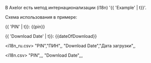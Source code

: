 В Axelor есть метод интернационализации (i18n) '{{ 'Example' | t}}'. 

Схема использования в примере:

<html>
  <p>{{ 'PIN' | t}}: {{pin}}</p>
  <p>{{ 'Download Date' | t}}: {{dateOfDownload}}</p>

<i18n_ru.csv>
  "PIN","ПИН",,
  "Download Date","Дата загрузки",,

<i18n.csv>
  "PIN",,,
  "Download Date",,,
